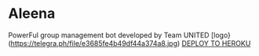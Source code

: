 # Aleena
PowerFul group management bot developed by Team UNITED
[logo}(https://telegra.ph/file/e3685fe4b49df44a374a8.jpg)
[DEPLOY TO HEROKU](https://heroku.com/deploy?template=https://github.com/Zyruz-ramu/Aleena.git)
